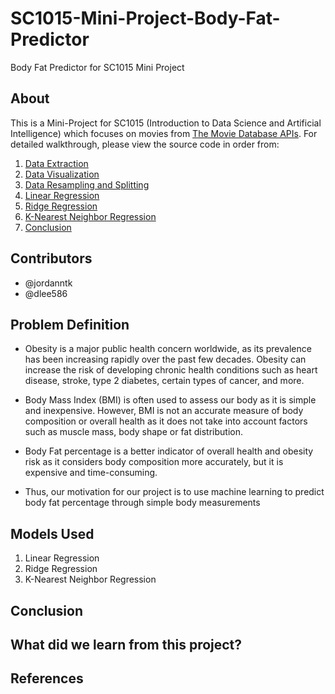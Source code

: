 # SC1015-Mini-Project-Body-Fat-Predictor
Body Fat Predictor for SC1015 Mini Project

## About

This is a Mini-Project for SC1015 (Introduction to Data Science and Artificial Intelligence) which focuses on movies from [The Movie Database APIs](https://developers.themoviedb.org/3/getting-started). For detailed walkthrough, please view the source code in order from:

1. [Data Extraction](https://github.com/)
2. [Data Visualization](https://github.com/)
3. [Data Resampling and Splitting](https://github.com/)
4. [Linear Regression](https://github.com/)
5. [Ridge Regression](https://github.com/)
6. [K-Nearest Neighbor Regression](https://github.com/)
7. [Conclusion](https://github.com/)
  
## Contributors

- @jordanntk
- @dlee586

## Problem Definition

- Obesity is a major public health concern worldwide, as its prevalence has been increasing rapidly over the past few decades. Obesity can increase the risk of developing chronic health conditions such as heart disease, stroke, type 2 diabetes, certain types of cancer, and more.
- Body Mass Index (BMI) is often used to assess our body as it is simple and inexpensive. However, BMI is not an accurate measure of body composition or overall health as it does not take into account factors such as muscle mass, body shape or fat distribution.

- Body Fat percentage is a better indicator of overall health and obesity risk as it considers body composition more accurately, but it is expensive and time-consuming.
- Thus, our motivation for our project is to use machine learning to predict body fat percentage through simple body measurements


## Models Used

1. Linear Regression
2. Ridge Regression
3. K-Nearest Neighbor Regression

## Conclusion



## What did we learn from this project?



## References

